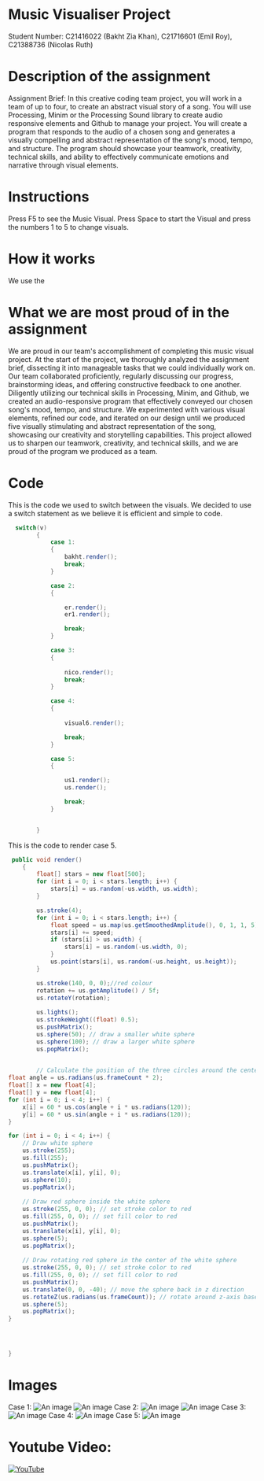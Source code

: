 # Music Visualiser Project

Student Number: C21416022 (Bakht Zia Khan), C21716601 (Emil Roy), C21388736 (Nicolas Ruth)


# Description of the assignment
Assignment Brief: In this creative coding team project, you will work in a team of up to four, to create an abstract visual story of a song. You will use Processing, Minim or the Processing Sound library to create audio responsive elements and Github to manage your project. You will create a program that responds to the audio of a chosen song and generates a visually compelling and abstract representation of the song's mood, tempo, and structure. The program should showcase your teamwork, creativity, technical skills, and ability to effectively communicate emotions and narrative through visual elements.


# Instructions
Press F5 to see the Music Visual.
Press Space to start the Visual and press the numbers 1 to 5 to change visuals.


# How it works
We use the 

# What we are most proud of in the assignment
We are proud in our team's accomplishment of completing this music visual project. At the start of the project, we thoroughly analyzed the assignment brief, dissecting it into manageable tasks that we could individually work on. Our team collaborated proficiently, regularly discussing our progress, brainstorming ideas, and offering constructive feedback to one another. Diligently utilizing our technical skills in Processing, Minim, and Github, we created an audio-responsive program that effectively conveyed our chosen song's mood, tempo, and structure. We experimented with various visual elements, refined our code, and iterated on our design until we produced five visually stimulating and abstract representation of the song, showcasing our creativity and storytelling capabilities. This project allowed us to sharpen our teamwork, creativity, and technical skills, and we are proud of the program we produced as a team.


# Code

This is the code we used to switch between the visuals. We decided to use a switch statement as we believe it is efficient and simple to code.

```Java
  switch(v)
        {
            case 1:
            {
                bakht.render();
                break;
            }

            case 2:
            {

                er.render();
                er1.render();

                break;
            }

            case 3:
            {
                
                nico.render();
                break;
            }

            case 4:
            {
            
                visual6.render();

                break;
            }

            case 5:
            {

                us1.render();
                us.render();

                break;
            }


        }
```


This is the code to render case 5.
```Java
 public void render()
    {
        float[] stars = new float[500];
        for (int i = 0; i < stars.length; i++) {
            stars[i] = us.random(-us.width, us.width);
        }

        us.stroke(4);
        for (int i = 0; i < stars.length; i++) {
            float speed = us.map(us.getSmoothedAmplitude(), 0, 1, 1, 5);
            stars[i] += speed;
            if (stars[i] > us.width) {
                stars[i] = us.random(-us.width, 0);
            }
            us.point(stars[i], us.random(-us.height, us.height));
        }

        us.stroke(140, 0, 0);//red colour
        rotation += us.getAmplitude() / 5f;
        us.rotateY(rotation);
        
        us.lights();
        us.strokeWeight((float) 0.5);
        us.pushMatrix();
        us.sphere(50); // draw a smaller white sphere
        us.sphere(100); // draw a larger white sphere
        us.popMatrix();
        

        // Calculate the position of the three circles around the center circle
float angle = us.radians(us.frameCount * 2);
float[] x = new float[4];
float[] y = new float[4];
for (int i = 0; i < 4; i++) {
    x[i] = 60 * us.cos(angle + i * us.radians(120));
    y[i] = 60 * us.sin(angle + i * us.radians(120));
}

for (int i = 0; i < 4; i++) {
    // Draw white sphere
    us.stroke(255);
    us.fill(255);
    us.pushMatrix();
    us.translate(x[i], y[i], 0);
    us.sphere(10);
    us.popMatrix();
    
    // Draw red sphere inside the white sphere
    us.stroke(255, 0, 0); // set stroke color to red
    us.fill(255, 0, 0); // set fill color to red
    us.pushMatrix();
    us.translate(x[i], y[i], 0);
    us.sphere(5);
    us.popMatrix();
    
    // Draw rotating red sphere in the center of the white sphere
    us.stroke(255, 0, 0); // set stroke color to red
    us.fill(255, 0, 0); // set fill color to red
    us.pushMatrix();
    us.translate(0, 0, -40); // move the sphere back in z direction
    us.rotateZ(us.radians(us.frameCount)); // rotate around z-axis based on frame count
    us.sphere(5);
    us.popMatrix();
}




}


```



# Images
Case 1:
![An image](images/1.2.png)
![An image](images/1.3.png)
Case 2:
![An image](images/2.png)
![An image](images/2.1.png)
Case 3:
![An image](images/3.png)
Case 4:
![An image](images/4.png)
Case 5:
![An image](images/5.png)



# Youtube Video:

[![YouTube](http://img.youtube.com/vi/J2kHSSFA4NU/0.jpg)](https://www.youtube.com/watch?v=J2kHSSFA4NU)

